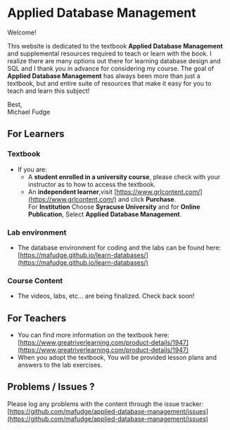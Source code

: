 # Applied Database Management

Welcome!  

This website is dedicated to the textbook **Applied Database Management** and supplemental resources required to teach or learn with the book. I realize there are many options out there for learning database design and SQL and I thank you in advance for considering my course. The goal of **Applied Database Management** has always been more than just a textbook, but and entire suite of resources that make it easy for you to teach and learn this subject!

Best,  
Michael Fudge

## For Learners

### Textbook

- If you are:
  - A **student enrolled in a university course**, please check with your instructor as to how to access the textbook.
  - An **independent learner**,visit [https://www.grlcontent.com/](https://www.grlcontent.com/) and click **Purchase**.  
  For **Institution** Choose **Syracuse University** and for **Online Publication**, Select **Applied Database Management**.

### Lab environment

- The database environment for coding and the labs can be found here: [https://mafudge.github.io/learn-databases/](https://mafudge.github.io/learn-databases/)

### Course Content

- The videos, labs, etc... are being finalized. Check back soon!

## For Teachers

- You can find more information on the textbook here: [https://www.greatriverlearning.com/product-details/1947](https://www.greatriverlearning.com/product-details/1947)
- When you adopt the textbook, You will be provided lesson plans and answers to the lab exercises.

## Problems / Issues ?

Please log any problems with the content through the issue tracker: [https://github.com/mafudge/applied-database-management/issues](https://github.com/mafudge/applied-database-management/issues)